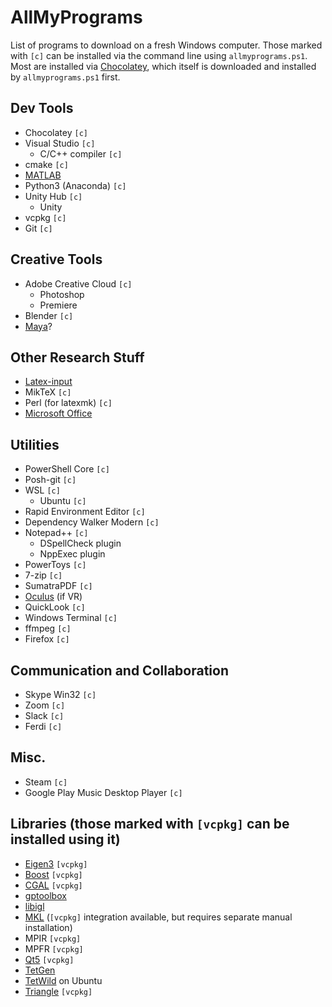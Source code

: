 # AllMyPrograms
List of programs to download on a fresh Windows computer. Those marked with `[c]` can be installed via the command line using `allmyprograms.ps1`. Most are installed via [Chocolatey](chocolatey.org/), which itself is downloaded and installed by `allmyprograms.ps1` first.

## Dev Tools
- Chocolatey `[c]`
- Visual Studio `[c]`
  - C/C++ compiler `[c]`
- cmake `[c]`
- [MATLAB](https://www.mathworks.com/downloads/)
- Python3 (Anaconda) `[c]`
- Unity Hub `[c]`
  - Unity
- vcpkg `[c]`
- Git `[c]`

## Creative Tools
- Adobe Creative Cloud `[c]`
  - Photoshop
  - Premiere
- Blender `[c]`
- [Maya](https://www.autodesk.ca/en/products/maya/overview)?

## Other Research Stuff
- [Latex-input](https://github.com/dacin21/latex-input)
- MikTeX `[c]`
- Perl (for latexmk) `[c]`
- [Microsoft Office](https://www.office.com)

## Utilities
- PowerShell Core `[c]`
- Posh-git `[c]`
- WSL `[c]`
  - Ubuntu `[c]`
- Rapid Environment Editor `[c]`
- Dependency Walker Modern `[c]`
- Notepad++ `[c]`
  - DSpellCheck plugin
  - NppExec plugin
- PowerToys `[c]`
- 7-zip `[c]`
- SumatraPDF `[c]`
- [Oculus](https://www.oculus.com/setup/) (if VR)
- QuickLook `[c]`
- Windows Terminal `[c]`
- ffmpeg `[c]`
- Firefox `[c]`

## Communication and Collaboration
- Skype Win32 `[c]`
- Zoom `[c]`
- Slack `[c]`
- Ferdi `[c]`

## Misc.
- Steam `[c]`
- Google Play Music Desktop Player `[c]`

## Libraries (those marked with `[vcpkg]` can be installed using it)
- [Eigen3](https://eigen.tuxfamily.org/index.php?title=Main_Page) `[vcpkg]`
- [Boost](https://sourceforge.net/projects/boost/files/boost-binaries/) `[vcpkg]`
- [CGAL](https://github.com/CGAL/cgal) `[vcpkg]`
- [gptoolbox](https://github.com/alecjacobson/gptoolbox/)
- [libigl](https://github.com/libigl/libigl/)
- [MKL](https://github.com/oneapi-src/oneMKL) (`[vcpkg]` integration available, but requires separate manual installation)
- MPIR `[vcpkg]`
- MPFR `[vcpkg]`
- [Qt5](https://www.qt.io/download) `[vcpkg]`
- [TetGen](https://github.com/jdumas/tetgen)
- [TetWild](https://github.com/Yixin-Hu/TetWild) on Ubuntu
- [Triangle](https://github.com/libigl/triangle) `[vcpkg]`
